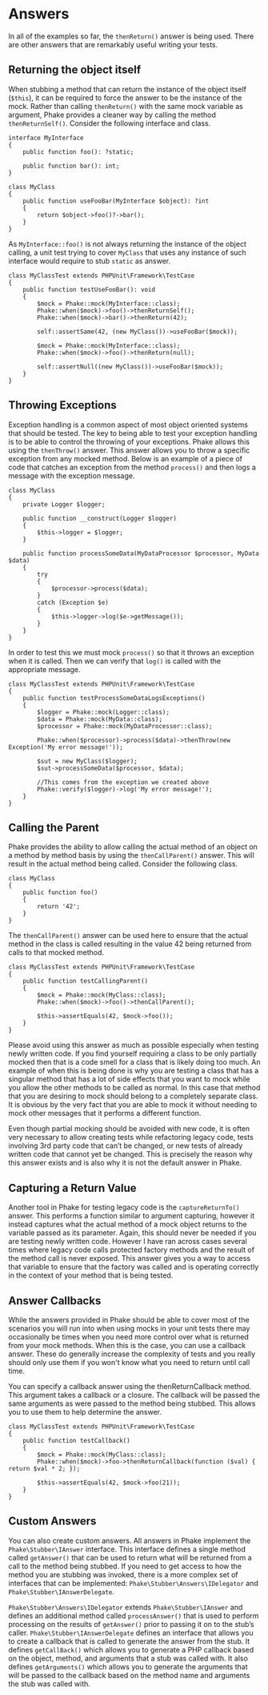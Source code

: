 Answers
=======

In all of the examples so far, the `thenReturn()` answer is being used. There are other answers that are remarkably
useful writing your tests.

Returning the object itself
---------------------------

When stubbing a method that can return the instance of the object itself (`$this`), it can be required to force the answer
to be the instance of the mock. Rather than calling `thenReturn()` with the same mock variable as argument, Phake provides
a cleaner way by calling the method `thenReturnSelf()`.
Consider the following interface and class.

```php-inline
interface MyInterface
{
	public function foo(): ?static;

	public function bar(): int;
}
```

```php-inline
class MyClass
{
	public function useFooBar(MyInterface $object): ?int
	{
		return $object->foo()?->bar();
	}
}
```

As `MyInterface::foo()` is not always returning the instance of the object calling, a unit test trying to cover `MyClass` that
uses any instance of such interface would require to stub `static` as answer.

```php-inline
class MyClassTest extends PHPUnit\Framework\TestCase
{
	public function testUseFooBar(): void
	{
		$mock = Phake::mock(MyInterface::class);
		Phake::when($mock)->foo()->thenReturnSelf();
		Phake::when($mock)->bar()->thenReturn(42);

		self::assertSame(42, (new MyClass())->useFooBar($mock));

		$mock = Phake::mock(MyInterface::class);
		Phake::when($mock)->foo()->thenReturn(null);

		self::assertNull((new MyClass())->useFooBar($mock));
	}
}
```

Throwing Exceptions
-------------------

Exception handling is a common aspect of most object oriented systems that should be tested. The key to being able to
test your exception handling is to be able to control the throwing of your exceptions. Phake allows this using the
`thenThrow()` answer. This answer allows you to throw a specific exception from any mocked method. Below is an
example of a piece of code that catches an exception from the method `process()` and then logs a message with the exception
message.

```php-inline
class MyClass
{
	private Logger $logger;

	public function __construct(Logger $logger)
	{
		$this->logger = $logger;
	}

	public function processSomeData(MyDataProcessor $processor, MyData $data)
	{
		try
		{
			$processor->process($data);
		}
		catch (Exception $e)
		{
			$this->logger->log($e->getMessage());
		}
	}
}
```

In order to test this we must mock `process()` so that it throws an exception when it is called. Then we can verify that
`log()` is called with the appropriate message.

```php-inline
class MyClassTest extends PHPUnit\Framework\TestCase
{
	public function testProcessSomeDataLogsExceptions()
	{
		$logger = Phake::mock(Logger::class);
		$data = Phake::mock(MyData::class);
		$processor = Phake::mock(MyDataProcessor::class);

		Phake::when($processor)->process($data)->thenThrow(new Exception('My error message!'));

		$sut = new MyClass($logger);
		$sut->processSomeData($processor, $data);

		//This comes from the exception we created above
		Phake::verify($logger)->log('My error message!');
	}
}
```

Calling the Parent
------------------

Phake provides the ability to allow calling the actual method of an object on a method by method
basis by using the `thenCallParent()` answer. This will result in the actual method being called.
Consider the following class.

```php-inline
class MyClass
{
	public function foo()
	{
		return '42';
	}
}
```

The `thenCallParent()` answer can be used here to ensure that the actual method in the class is
called resulting in the value 42 being returned from calls to that mocked method.

```php-inline
class MyClassTest extends PHPUnit\Framework\TestCase
{
	public function testCallingParent()
	{
		$mock = Phake::mock(MyClass::class);
		Phake::when($mock)->foo()->thenCallParent();

		$this->assertEquals(42, $mock->foo());
	}
}
```

Please avoid using this answer as much as possible especially when testing newly written code. If you find yourself
requiring a class to be only partially mocked then that is a code smell for a class that is likely doing too much. An
example of when this is being done is why you are testing a class that has a singular method that has a lot of side
effects that you want to mock while you allow the other methods to be called as normal. In this case that method that
you are desiring to mock should belong to a completely separate class. It is obvious by the very fact that you are able
to mock it without needing to mock other messages that it performs a different function.

Even though partial mocking should be avoided with new code, it is often very necessary to allow creating tests while
refactoring legacy code, tests involving 3rd party code that can’t be changed, or new tests of already written code
that cannot yet be changed. This is precisely the reason why this answer exists and is also why it is not the default
answer in Phake.

Capturing a Return Value
------------------------

Another tool in Phake for testing legacy code is the `captureReturnTo()` answer. This performs a function similar to
argument capturing, however it instead captures what the actual method of a mock object returns to the variable passed
as its parameter. Again, this should never be needed if you are testing newly written code. However I have ran across
cases several times where legacy code calls protected factory methods and the result of the method call is never
exposed. This answer gives you a way to access that variable to ensure that the factory was called and is operating
correctly in the context of your method that is being tested.

Answer Callbacks
----------------

While the answers provided in Phake should be able to cover most of the scenarios you will run into when using mocks in
your unit tests there may occasionally be times when you need more control over what is returned from your mock
methods. When this is the case, you can use a callback answer. These do generally increase the complexity of tests and
you really should only use them if you won't know what you need to return until call time.

You can specify a callback answer using the thenReturnCallback method. This argument takes a callback or a closure.
The callback will be passed the same arguments as were passed to the method being stubbed. This allows you to use them
to help determine the answer.


```php-inline
class MyClassTest extends PHPUnit\Framework\TestCase
{
	public function testCallback()
	{
		$mock = Phake::mock(MyClass::class);
		Phake::when($mock)->foo->thenReturnCallback(function ($val) { return $val * 2; });

		$this->assertEquals(42, $mock->foo(21));
	}
}
```

Custom Answers
--------------

You can also create custom answers. All answers in Phake implement the `Phake\Stubber\IAnswer` interface. This
interface defines a single method called `getAnswer()` that can be used to return what will be returned from a call
to the method being stubbed. If you need to get access to how the method you are stubbing was invoked, there is a more
complex set of interfaces that can be implemented: `Phake\Stubber\Answers\IDelegator` and
`Phake\Stubber\IAnswerDelegate`.

`Phake\Stubber\Answers\IDelegator` extends `Phake\Stubber\IAnswer` and defines an additional method called
`processAnswer()` that is used to perform processing on the results of `getAnswer()` prior to passing it on to the
stub’s caller. `Phake\Stubber\IAnswerDelegate` defines an interface that allows you to create a callback that is
called to generate the answer from the stub. It defines `getCallBack()` which allows you to generate a PHP callback
based on the object, method, and arguments that a stub was called with. It also defines `getArguments()` which allows
you to generate the arguments that will be passed to the callback based on the method name and arguments the stub was
called with.
